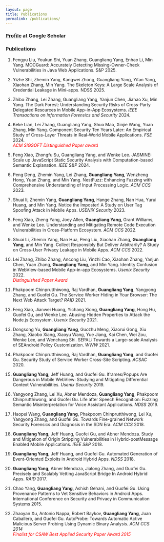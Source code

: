 ```yaml
---
layout: page
title: Publications
permalink: /publications/
---
```


### [Profile](https://scholar.google.com/citations?user=bh1JfPkAAAAJ&hl=en) at Google Scholar

   

### Publications

1. Fengyu Liu, Youkun Shi, Yuan Zhang, Guangliang Yang, Enhao Li, Min Yang. MOCGuard: Accurately Detecting Missing-Owner-Check Vulnerabilities in Java Web Applications. S&P 2025.

2. Yizhe Shi, Zhemin Yang, Kangwei Zhong, Guangliang Yang, Yifan Yang, Xiaohan Zhang, Min Yang. The Skeleton Keys: A Large Scale Analysis of Credential Leakage in Mini-apps. NDSS 2025.

3. Zhibo Zhang, Lei Zhang, Guangliang Yang, Yanjun Chen, Jiahao Xu, Min Yang. The Dark Forest: Understanding Security Risks of Cross-Party Delegated Resources in Mobile App-in-App Ecosystems. *IEEE Transactions on Information Forensics and Security* 2024.

4. Keke Lian, Lei Zhang, Guangliang Yang, Shuo Mao, Xinjie Wang, Yuan Zhang, Min Yang. Component Security Ten Years Later: An Empirical Study of Cross-Layer Threats in Real-World Mobile Applications. *FSE* 2024.  
<span style="color:red">*ACM SIGSOFT Distinguished Paper award*</span>  
   
5. Feng Xiao, Zhongfu Su, Guangliang Yang, and Wenke Lee. JASMINE: Scale up JavaScript Static Security Analysis with Computation-based Semantic Explanation. *IEEE S&P* 2024.

6. Peng Deng, Zhemin Yang, Lei Zhang, **Guangliang Yang**, Wenzheng Hong, Yuan Zhang, and Min Yang. NestFuzz: Enhancing Fuzzing with Comprehensive Understanding of Input Processing Logic. *ACM CCS* 2023.   
    
7. Shuai li, Zhemin Yang, **Guangliang Yang**, Hange Zhang, Nan Hua, Yurui Huang, and Min Yang.  Notice the Imposter! A Study on User Tag Spoofing Attack in Mobile Apps. *USENIX Security* 2023.

0. Feng Xiao, Zheng Yang, Joey Allen, **Guangliang Yang**, Grant Williams, and Wenke Lee. Understanding and Mitigating Remote Code Execution Vulnerabilities in Cross-Platform Ecosystem. *ACM CCS* 2022.

0. Shuai Li, Zhemin Yang, Nan Hua, Peng Liu, Xiaohan Zhang, **Guangliang Yang**, and Min Yang. Collect Responsibly But Deliver Arbitrarily? A Study on Cross-User Privacy Leakage in Mobile Apps. *ACM CCS* 2022.

0. Lei Zhang, Zhibo Zhang, Ancong Liu, Yinzhi Cao, Xiaohan Zhang, Yanjun Chen, Yuan Zhang, **Guangliang Yang**, and Min Yang.   Identity Confusion in WebView-based Mobile App-in-app Ecosystems. *Usenix Security* 2022.  
<span style="color:red">*Distinguished Paper Award*</span>  

0. Phakpoom Chinprutthiwong, Raj Vardhan, **Guangliang Yang**, Yangyong Zhang, and Guofei Gu. The Service Worker Hiding in Your Browser: The Next Web Attack Target?  *RAID* 2021.

0. Feng Xiao, Jianwei Huang, Yichang Xiong, **Guangliang Yang**, Hong Hu, Guofei Gu, and Wenke Lee.   Abusing Hidden Properties to Attack the Node.js Ecosystem.  *Usenix Security* 2021.

0. Dongsong Yu, **Guangliang Yang**, Guozhu Meng, Xiaorui Gong, Xiu Zhang, Xiaobo Xiang, Xiaoyu Wang, Yue Jiang, Kai Chen, Wei Zou, Wenke Lee, and Wenchang Shi. SEPAL: Towards a Large-scale Analysis of SEAndroid Policy Customization. *WWW* 2021.

0. Phakpoom Chinprutthiwong, Raj Vardhan, **Guangliang Yang**, and Guofei Gu.  Security Study of Service Worker Cross-Site Scripting.  *ACSAC* 2020.

0. **Guangliang Yang**, Jeff Huang, and Guofei Gu.   Iframes/Popups Are Dangerous in Mobile WebView: Studying and Mitigating Differential Context Vulnerabilities.  *Usenix Security* 2019.

0. Yangyong Zhang, Lei Xu, Abner Mendoza, **Guangliang Yang**, Phakpoom Chinprutthiwong, and Guofei Gu.  Life after Speech Recognition: Fuzzing Semantic Misinterpretation for Voice Assistant Applications.  *NDSS* 2019.

0. Haopei Wang, **Guangliang Yang**, Phakpoom Chinprutthiwong, Lei Xu, Yangyong Zhang, and Guofei Gu.   Towards Fine-grained Network Security Forensics and Diagnosis in the SDN Era.   *ACM CCS* 2018.

0. **Guangliang Yang**, Jeff Huang, Guofei Gu, and Abner Mendoza.   Study and Mitigation of Origin Stripping Vulnerabilities in Hybrid-postMessage Enabled Mobile Applications. *IEEE S&P* 2018.

0. **Guangliang Yang**, Jeff Huang, and Guofei Gu.   Automated Generation of Event-Oriented Exploits in Android Hybrid Apps.    *NDSS* 2018.

0. **Guangliang Yang**, Abner Mendoza, Jialong Zhang, and Guofei Gu.   Precisely and Scalably Vetting JavaScript Bridge In Android Hybrid Apps.    *RAID* 2017.

0. Chao Yang, **Guangliang Yang**, Ashish Gehani, and Guofei Gu. Using Provenance Patterns to Vet Sensitive Behaviors in Android Apps. International Conference on Security and Privacy in Communication Systems 2015.

0. Zhaoyan Xu, Antonio Nappa, Robert Baykov, **Guangliang Yang**, Juan Caballero, and Guofei Gu.   AutoProbe: Towards Automatic Active Malicious Server Probing Using Dynamic Binary Analysis.  *ACM CCS 2014*  
<span style="color:red">*Finalist for CSAW Best Applied Security Paper Award 2015*</span>
